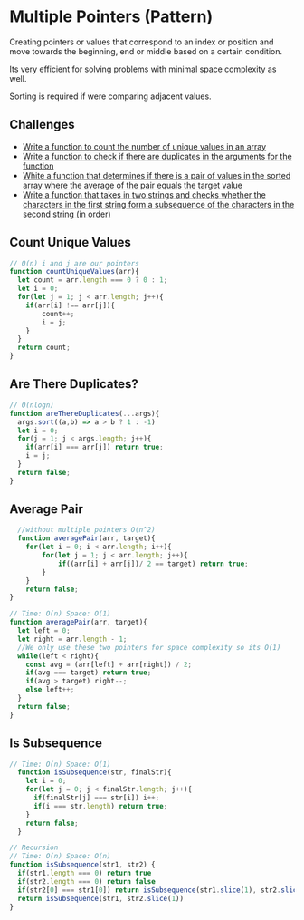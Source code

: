 # Multiple Pointers (Pattern)

Creating pointers or values that correspond to an index or position and move towards the beginning, end or middle based on a certain condition.

Its very efficient for solving problems with minimal space complexity as well. 

Sorting is required if were comparing adjacent values.



## Challenges

* [Write a function to count the number of unique values in an array](#count-unique-values)
* [Write a function to check if there are duplicates in the arguments for the function](#are-there-duplicates)
* [White a function that determines if there is a pair of values in the sorted array where the average of the pair equals the target value](#average-pair)
* [Write a function that takes in two strings and checks whether the characters in the first string form a subsequence of the characters in the second string (in order)](#is-subsequence)
## Count Unique Values
```js
// O(n) i and j are our pointers
function countUniqueValues(arr){
  let count = arr.length === 0 ? 0 : 1;
  let i = 0;
  for(let j = 1; j < arr.length; j++){
    if(arr[i] !== arr[j]){
        count++;
        i = j;
    }
  }
  return count; 
}
```

## Are There Duplicates?
```js
// O(nlogn)
function areThereDuplicates(...args){
  args.sort((a,b) => a > b ? 1 : -1)
  let i = 0;
  for(j = 1; j < args.length; j++){
    if(arr[i] === arr[j]) return true;
    i = j;
  }
  return false;
}
```

## Average Pair
```js
  //without multiple pointers O(n^2)
  function averagePair(arr, target){
    for(let i = 0; i < arr.length; i++){
        for(let j = 1; j < arr.length; j++){
            if((arr[i] + arr[j])/ 2 == target) return true;
        }
    }
    return false;
}
```
```js
// Time: O(n) Space: O(1)
function averagePair(arr, target){
  let left = 0;
  let right = arr.length - 1;
  //We only use these two pointers for space complexity so its O(1)
  while(left < right){
    const avg = (arr[left] + arr[right]) / 2;
    if(avg === target) return true;
    if(avg > target) right--;
    else left++;
  }
  return false; 
}
```

## Is Subsequence
```js
// Time: O(n) Space: O(1) 
  function isSubsequence(str, finalStr){
    let i = 0;
    for(let j = 0; j < finalStr.length; j++){
      if(finalStr[j] === str[i]) i++;
      if(i === str.length) return true;
    }
    return false;
  }
```
```js
// Recursion 
// Time: O(n) Space: O(n)
function isSubsequence(str1, str2) {
  if(str1.length === 0) return true
  if(str2.length === 0) return false
  if(str2[0] === str1[0]) return isSubsequence(str1.slice(1), str2.slice(1))  
  return isSubsequence(str1, str2.slice(1))
}
``` 
